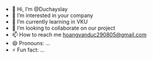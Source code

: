 - 👋 Hi, I’m @Duchayslay
- 👀 I’m interested in your company
- 🌱 I’m currently learning in VKU
- 💞️ I’m looking to collaborate on our project
- 📫 How to reach me hoangvanduc290805@gmail.com
- 😄 Pronouns: ...
- ⚡ Fun fact: ...

